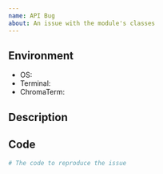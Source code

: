 ```yaml
---
name: API Bug
about: An issue with the module's classes
---
```


## Environment
* OS: <!-- e.g. macOS 10.15.4 -->
* Terminal: <!-- e.g. built-in Terminal app -->
* ChromaTerm: <!-- e.g. 0.6.0 (pip3 show chromaterm) -->

## Description
<!-- Please describe what's gone wrong -->

## Code
```python
# The code to reproduce the issue
```
